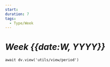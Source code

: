 ```yaml
---
start: 
duration: 7
tags:
  - Type/Week
---
```


# _Week {{date:W, YYYY}}_

```dataviewjs
await dv.view('utils/view/period')
```
